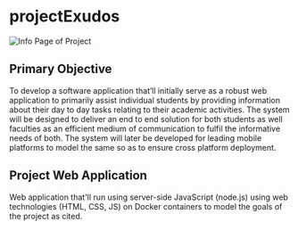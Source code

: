 # projectExudos

![Info Page of Project](https://i.imgur.com/Hr1GblQ.png)

## Primary Objective

To develop a software application that’ll initially serve as a robust web application to primarily assist individual students by providing information about their day to day tasks relating to their academic activities. The system will be designed to deliver an end to end solution for both students as well faculties as an efficient medium of communication to fulfil the informative needs of both. The system will later be developed for leading mobile platforms to model the same so as to ensure cross platform deployment.

## Project Web Application

Web application that'll run using server-side JavaScript (node.js) using web technologies (HTML, CSS, JS) on Docker containers to model the goals of the project as cited.